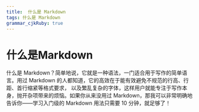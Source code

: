 ```yaml
---
title:  什么是 Markdown
tags: 什么是 Markdown
grammar_cjkRuby: true
---
```

# 什么是Markdown

什么是 Markdown？简单地说，它就是一种语法，一门适合用于写作的简单语言。用过 Markdown 的人都知道，它的高效在于能有效避免不规范的行高、行距、首行缩紧等格式要求，
以及繁乱复杂的字体，这样用户就能专注于写作本身，抛开杂项带来的烦恼。如果你从来没用过 Markdown，那我可以非常明确地告诉你——学习入门级的 Markdown 用法只需要
10 分钟，就足够了！
